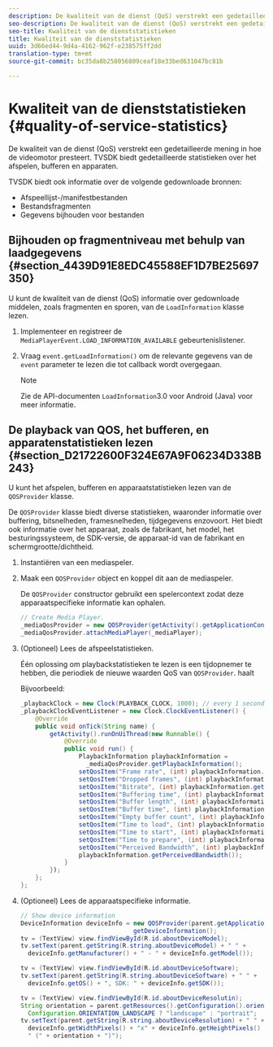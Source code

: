 ```yaml
---
description: De kwaliteit van de dienst (QoS) verstrekt een gedetailleerde mening in hoe de videomotor presteert. TVSDK biedt gedetailleerde statistieken over het afspelen, bufferen en apparaten.
seo-description: De kwaliteit van de dienst (QoS) verstrekt een gedetailleerde mening in hoe de videomotor presteert. TVSDK biedt gedetailleerde statistieken over het afspelen, bufferen en apparaten.
seo-title: Kwaliteit van de dienststatistieken
title: Kwaliteit van de dienststatistieken
uuid: 3d66ed44-9d4a-4162-962f-e238575ff2dd
translation-type: tm+mt
source-git-commit: bc35da8b258056809ceaf18e33bed631047bc81b

---
```



# Kwaliteit van de dienststatistieken {#quality-of-service-statistics}

De kwaliteit van de dienst (QoS) verstrekt een gedetailleerde mening in hoe de videomotor presteert. TVSDK biedt gedetailleerde statistieken over het afspelen, bufferen en apparaten.

TVSDK biedt ook informatie over de volgende gedownloade bronnen:

* Afspeellijst-/manifestbestanden
* Bestandsfragmenten
* Gegevens bijhouden voor bestanden

## Bijhouden op fragmentniveau met behulp van laadgegevens {#section_4439D91E8EDC45588EF1D7BE25697350}

U kunt de kwaliteit van de dienst (QoS) informatie over gedownloade middelen, zoals fragmenten en sporen, van de `LoadInformation` klasse lezen.

1. Implementeer en registreer de `MediaPlayerEvent.LOAD_INFORMATION_AVAILABLE` gebeurtenislistener.
1. Vraag `event.getLoadInformation()` om de relevante gegevens van de `event` parameter te lezen die tot callback wordt overgegaan.

   >[!NOTE]
   >
   >Zie de API-documenten `LoadInformation`3.0 voor Android (Java) [](https://help.adobe.com/en_US/primetime/api/psdk/javadoc3.0/index.html) voor meer informatie.

## De playback van QOS, het bufferen, en apparatenstatistieken lezen {#section_D21722600F324E67A9F06234D338B243}

U kunt het afspelen, bufferen en apparaatstatistieken lezen van de `QOSProvider` klasse.

De `QOSProvider` klasse biedt diverse statistieken, waaronder informatie over buffering, bitsnelheden, framesnelheden, tijdgegevens enzovoort. Het biedt ook informatie over het apparaat, zoals de fabrikant, het model, het besturingssysteem, de SDK-versie, de apparaat-id van de fabrikant en schermgrootte/dichtheid.

1. Instantiëren van een mediaspeler.
1. Maak een `QOSProvider` object en koppel dit aan de mediaspeler.

   De `QOSProvider` constructor gebruikt een spelercontext zodat deze apparaatspecifieke informatie kan ophalen.

   ```java
   // Create Media Player. 
   _mediaQosProvider = new QOSProvider(getActivity().getApplicationContext()); 
   _mediaQosProvider.attachMediaPlayer(_mediaPlayer);
   ```

1. (Optioneel) Lees de afspeelstatistieken.

   Één oplossing om playbackstatistieken te lezen is een tijdopnemer te hebben, die periodiek de nieuwe waarden QoS van `QOSProvider`. haalt

   Bijvoorbeeld:

   ```java
   _playbackClock = new Clock(PLAYBACK_CLOCK, 1000); // every 1 second 
   _playbackClockEventListener = new Clock.ClockEventListener() { 
       @Override 
       public void onTick(String name) { 
           getActivity().runOnUiThread(new Runnable() { 
               @Override 
               public void run() { 
                   PlaybackInformation playbackInformation =  
                     _mediaQosProvider.getPlaybackInformation();  
                   setQosItem("Frame rate", (int) playbackInformation.getFrameRate());  
                   setQosItem("Dropped frames", (int) playbackInformation.getDroppedFrameCount()); 
                   setQosItem("Bitrate", (int) playbackInformation.getBitrate()); 
                   setQosItem("Buffering time", (int) playbackInformation.getBufferingTime());  
                   setQosItem("Buffer length", (int) playbackInformation.getBufferLength());  
                   setQosItem("Buffer time", (int) playbackInformation.getBufferTime());  
                   setQosItem("Empty buffer count", (int) playbackInformation.getEmptyBufferCount());  
                   setQosItem("Time to load", (int) playbackInformation.getTimeToLoad());  
                   setQosItem("Time to start", (int) playbackInformation.getTimeToStart()); 
                   setQosItem("Time to prepare", (int) playbackInformation.getTimeToPrepare()); 
                   setQosItem("Perceived Bandwidth", (int) playbackInformation.getPerceivedBandwidth());   
                   playbackInformation.getPerceivedBandwidth()); 
               } 
           }); 
       }; 
   }; 
   ```

1. (Optioneel) Lees de apparaatspecifieke informatie.

   ```java
   // Show device information 
   DeviceInformation deviceInfo = new QOSProvider(parent.getApplicationContext()). 
                                  getDeviceInformation(); 
   tv = (TextView) view.findViewById(R.id.aboutDeviceModel); 
   tv.setText(parent.getString(R.string.aboutDeviceModel) + " " +  
     deviceInfo.getManufacturer() + " - " + deviceInfo.getModel()); 
   
   tv = (TextView) view.findViewById(R.id.aboutDeviceSoftware); 
   tv.setText(parent.getString(R.string.aboutDeviceSoftware) + " " +  
     deviceInfo.getOS() + ", SDK: " + deviceInfo.getSDK()); 
   
   tv = (TextView) view.findViewById(R.id.aboutDeviceResolutin); 
   String orientation = parent.getResources().getConfiguration().orientation ==  
     Configuration.ORIENTATION_LANDSCAPE ? "landscape" : "portrait"; 
   tv.setText(parent.getString(R.string.aboutDeviceResolution) + " " +  
     deviceInfo.getWidthPixels() + "x" + deviceInfo.getHeightPixels() +  
     " (" + orientation + ")"); 
   ```
